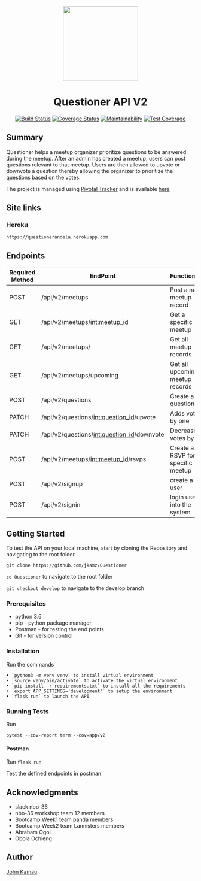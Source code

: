 <div align="center">

<img width=200 src="https://jkamz.github.io/Questioner/UI/static/images/logo.png">

# Questioner API V2

[![Build Status](https://travis-ci.org/jkamz/Questioner.svg?branch=develop)](https://travis-ci.org/jkamz/Questioner) [![Coverage Status](https://coveralls.io/repos/github/jkamz/Questioner/badge.svg?branch=develop)](https://coveralls.io/github/jkamz/Questioner?branch=develop)   [![Maintainability](https://api.codeclimate.com/v1/badges/ccc01049d9b2db4cf789/maintainability)](https://codeclimate.com/github/jkamz/Questioner/maintainability) [![Test Coverage](https://api.codeclimate.com/v1/badges/ccc01049d9b2db4cf789/test_coverage)](https://codeclimate.com/github/jkamz/Questioner/test_coverage)

</div>

## Summary
Questioner helps a meetup organizer prioritize questions to be answered during the meetup. After an admin has created a meetup, users can post questions relevant to that meetup. Users are then allowed to upvote or downvote a question thereby allowing the organizer to prioritize the questions based on the votes.

The project is managed using [Pivotal Tracker](https://www.pivotaltracker.com) and is available [here](https://www.pivotaltracker.com/n/projects/2235485)

## Site links
### Heroku

`https://questionerandela.herokuapp.com`

## Endpoints

Required Method       | EndPoint       | Functionality |
------------- | ------------- | ---------------
POST  | /api/v2/meetups  | Post a new meetup record   |
GET  | /api/v2/meetups/<int:meetup_id>  | Get a specific meetup   |
GET  | /api/v2/meetups/   | Get all meetup records   |
GET  | /api/v2/meetups/upcoming   | Get all upcoming meetup records   |
POST  | /api/v2/questions | Create a question.
PATCH | /api/v2/questions/<int:question_id>/upvote | Adds votes by one |
PATCH | /api/v2/questions/<int:question_id>/downvote | Decreases votes by one  |
POST | /api/v2/meetups/<int:meetup_id>/rsvps | Create a RSVP for a specific meetup
POST  | /api/v2/signup  | create a new user |
POST  | /api/v2/signin  | login user into the system |


## Getting Started

To test the API on your local machine, start by cloning the Repository and navigating to the root folder

`git clone https://github.com/jkamz/Questioner`

`cd Questioner` to navigate to the root folder

`git checkout develop` to navigate to the develop branch


### Prerequisites
- python 3.6
- pip - python package manager
- Postman - for testing the end points
- Git - for version control

### Installation
Run the commands

    • `python3 -m venv venv` to install virtual environment
    • `source venv/bin/activate` to activate the virtual environment
    • `pip install -r requirements.txt` to install all the requirements
    • `export APP_SETTINGS='development'` to setup the environment
    • `flask run` to launch the API

### Running Tests
Run

`pytest --cov-report term --cov=app/v2`

#### Postman

Run `flask run`

Test the defined endpoints in postman

## Acknowledgments
- slack nbo-36
- nbo-36 workshop team 12 members
- Bootcamp Week1 team panda members
- Bootcamp Week2 team Lannisters members
- Abraham Ogol
- Obola Ochieng

## Author

[John Kamau](https://github.com/jkamz)


